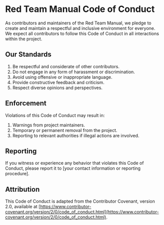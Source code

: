 # Red Team Manual Code of Conduct

As contributors and maintainers of the Red Team Manual, we pledge to create and maintain a respectful and inclusive environment for everyone. We expect all contributors to follow this Code of Conduct in all interactions within the project.

## Our Standards

1. Be respectful and considerate of other contributors.
2. Do not engage in any form of harassment or discrimination.
3. Avoid using offensive or inappropriate language.
4. Provide constructive feedback and criticism.
5. Respect diverse opinions and perspectives.

## Enforcement

Violations of this Code of Conduct may result in:

1. Warnings from project maintainers.
2. Temporary or permanent removal from the project.
3. Reporting to relevant authorities if illegal actions are involved.

## Reporting

If you witness or experience any behavior that violates this Code of Conduct, please report it to [your contact information or reporting procedure].

## Attribution

This Code of Conduct is adapted from the Contributor Covenant, version 2.0, available at [https://www.contributor-covenant.org/version/2/0/code_of_conduct.html](https://www.contributor-covenant.org/version/2/0/code_of_conduct.html).

